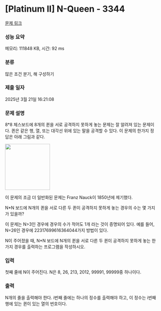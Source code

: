 # [Platinum II] N-Queen - 3344 

[문제 링크](https://www.acmicpc.net/problem/3344) 

### 성능 요약

메모리: 111848 KB, 시간: 92 ms

### 분류

많은 조건 분기, 해 구성하기

### 제출 일자

2025년 3월 21일 16:21:08

### 문제 설명

<p>
	8*8 체스보드에 8개의 퀸을 서로 공격하지 못하게 놓는 문제는 잘 알려져 있는 문제이다. 퀸은 같은 행, 열, 또는 대각선 위에 있는 말을 공격할 수 있다. 이 문제의 한가지 정답은 아래 그림과 같다.</p>

<p>
	<img alt="" src="https://www.acmicpc.net/upload/images/nqueen.png" style="width: 148px; height: 151px;"></p>

<p>
	이 문제의 조금 더 일반화된 문제는 Franz Nauck이 1850년에 제기했다.</p>

<p>
	N*N 보드에 N개의 퀸을 서로 다른 두 퀸이 공격하지 못하게 놓는 경우의 수는 몇 가지가 있을까?</p>

<p>
	이 문제는 N>3인 경우에 경우의 수가 적어도 1개 라는 것이 증명되어 있다. 예를 들어, N=26인 경우에 22317699616364044가지 방법이 있다.</p>

<p>
	N이 주어졌을 때, N*N 보드에 N개의 퀸을 서로 다른 두 퀸이 공격하지 못하게 놓는 한가지 경우를 출력하는 프로그램을 작성하시오.</p>

### 입력 

 <p>
	첫째 줄에 N이 주어진다. N은 8, 26, 213, 2012, 99991, 99999중 하나이다.</p>

### 출력 

 <p>
	N개의 줄을 출력해야 한다. i번째 줄에는 하나의 정수를 출력해야 하고, 이 정수는 i번째 행에 있는 퀸이 있는 열의 번호이다.</p>

